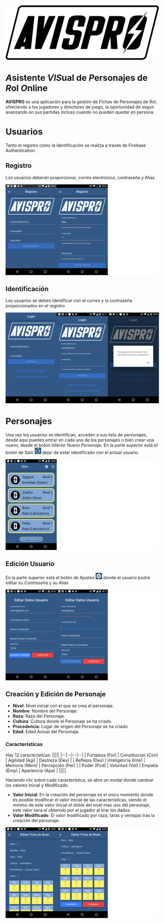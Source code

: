![Logo Avispro](https://github.com/GuillermoGarcia/imagenes-para-readmes/blob/master/avispro.png)
# *A*sistente *VIS*ual de *P*ersonajes de *R*ol *O*nline

**AVISPRO** es una aplicación para la gestión de Fichas de Personajes de Rol, ofreciendo a los jugadores y directores de juego, la oportunidad de seguir avanzando en sus partidas incluso cuando no pueden quedar en persona. 


# Usuarios

Tanto el registro como la identificación se realiza a través de Firebase Authentication.

## Registro

Los usuarios deberán proporcionar, correo electrónico, contraseña y Alias.

![Registro Avispro](https://github.com/GuillermoGarcia/imagenes-para-readmes/blob/master/Registro.png)

## Identificación

Los usuarios se deben identificar con el correo y la contraseña proporcionados en el registro

![Login Avispro](https://github.com/GuillermoGarcia/imagenes-para-readmes/blob/master/Login.png)




# Personajes

Una vez los usuarios se identifican, acceden a sus lista de personajes, desde aquí pueden entrar en cada uno de los personajes o bien crear una nuevo, desde el botón inferior *Nuevo Personaje*. En la parte superior está el botón de Salir ![](https://github.com/GuillermoGarcia/imagenes-para-readmes/blob/master/salir.jpg) dejar de estar identificado con el actual usuario.

![Lista Personajes Avispro](https://github.com/GuillermoGarcia/imagenes-para-readmes/blob/master/Personajes.png)

## Edición Usuario

En la parte superior está el botón de Ajustes ![](https://github.com/GuillermoGarcia/imagenes-para-readmes/blob/master/ajustes.jpg) donde el usuario podrá editar su *Contraseña* y su *Alias*

![Edición Usuario Avispro](https://github.com/GuillermoGarcia/imagenes-para-readmes/blob/master/Usuario.png)

## Creación y Edición de Personaje

 - **Nivel**:  Nivel inicial con el que se crea el personaje.
 - **Nombre**: Nombre del Personaje.
 - **Raza**: Raza del Personaje.
 - **Cultura**: Cultura donde el Personaje se ha criado.
 - **Procedencia**: Lugar de origen del Personaje se ha criado.
 - **Edad**: Edad Actual del Personaje.

### Características
Hay 12 características:
|||||
|--|--|--|--|
| Fortaleza (For) | Constitución (Con)  | Agilidad (Agi) | Destreza (Des)   |
| Reflejos (Des)  | Inteligencia (Inte) | Memoria (Mem)  | Percepción (Per) |
| Poder (Pod)     | Voluntad (Vol)  | Empatía (Emp)  | Apariencia (Apa) |
|||||

Haciendo clic sobre cada característica, se abre un modal donde cambiar los valores Inicial y Modificado.
 - **Valor Inicial**: En la creación del personaje es el único momento donde es posible modificar el valor inicial de las características, siendo el mínimo de este valor inicial el doble del nivel mas uno del personaje, este valor sera el obtenido por el jugador al tirar los dados.
 - **Valor Modificado**: El valor modificado por raza, taras y ventajas tras la creación del personaje.

![Edición Personaje Avispro](https://github.com/GuillermoGarcia/imagenes-para-readmes/blob/master/Edicion.png)